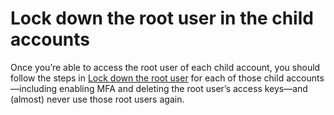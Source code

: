 # Lock down the root user in the child accounts

Once you’re able to access the root user of each child account, you should follow the steps in [Lock down the root user](./lock-down-the-root-user)
for each of those child accounts—including enabling MFA and deleting the root user’s access keys—and (almost) never use
those root users again.

